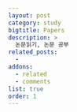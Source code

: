 ```yaml
---
layout: post
category: study
bigtitle: Papers
description: >
  논문읽기, 논문 공부
related_posts:
  -
addons:
  - related
  - comments
list: true
order: 1
---
```

